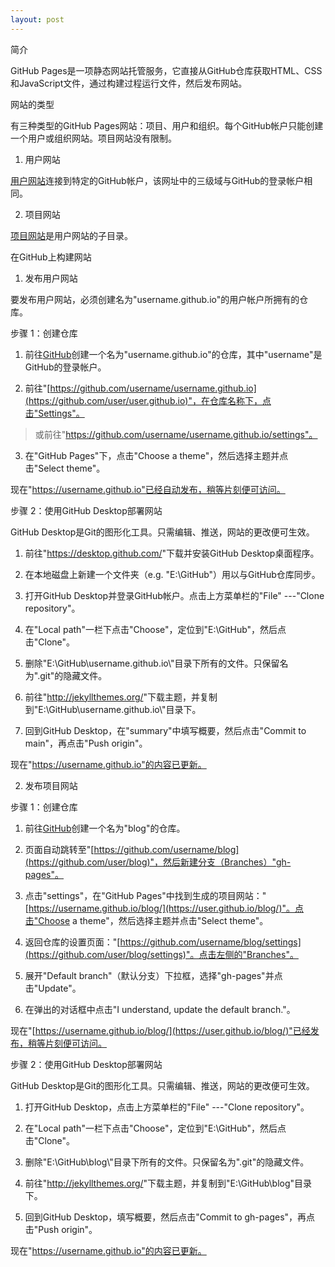 ```yaml
---
layout: post
---
```


简介

GitHub
Pages是一项静态网站托管服务，它直接从GitHub仓库获取HTML、CSS和JavaScript文件，通过构建过程运行文件，然后发布网站。

网站的类型

有三种类型的GitHub
Pages网站：项目、用户和组织。每个GitHub帐户只能创建一个用户或组织网站。项目网站没有限制。

1.  用户网站

[用户网站](https://username.github.io/)连接到特定的GitHub帐户，该网址中的三级域与GitHub的登录帐户相同。

2.  项目网站

[项目网站](https://username.github.io/repository)是用户网站的子目录。

在GitHub上构建网站

1.  发布用户网站

要发布用户网站，必须创建名为"username.github.io"的用户帐户所拥有的仓库。

步骤 1：创建仓库

1)  前往[GitHub](https://github.com/new)创建一个名为"username.github.io"的仓库，其中"username"是GitHub的登录帐户。

2)  前往"[https://github.com/username/username.github.io](https://github.com/user/user.github.io)"，在仓库名称下，点击"Settings"。

> 或前往"https://github.com/username/username.github.io/settings"。

3)  在"GitHub Pages"下，点击"Choose a theme"，然后选择主题并点击"Select
    theme"。

现在"https://username.github.io"已经自动发布，稍等片刻便可访问。

步骤 2：使用GitHub Desktop部署网站

GitHub Desktop是Git的图形化工具。只需编辑、推送，网站的更改便可生效。

1)  前往"<https://desktop.github.com/>"下载并安装GitHub
    Desktop桌面程序。

2)  在本地磁盘上新建一个文件夹（e.g.
    "E:\\GitHub"）用以与GitHub仓库同步。

3)  打开GitHub Desktop并登录GitHub帐户。点击上方菜单栏的"File" ---"Clone
    repository"。

4)  在"Local
    path"一栏下点击"Choose"，定位到"E:\\GitHub"，然后点击"Clone"。

5)  删除"E:\\GitHub\\username.github.io\\"目录下所有的文件。只保留名为".git"的隐藏文件。

6)  前往"<http://jekyllthemes.org/>"下载主题，并复制到"E:\\GitHub\\username.github.io\\"目录下。

7)  回到GitHub Desktop，在"summary"中填写概要，然后点击"Commit to
    main"，再点击"Push origin"。

现在"https://username.github.io"的内容已更新。

2.  发布项目网站

步骤 1：创建仓库

1)  前往[GitHub](https://github.com/new)创建一个名为"blog"的仓库。

2)  页面自动跳转至"[https://github.com/username/blog](https://github.com/user/blog)"，然后新建分支（Branches）"gh-pages"。

3)  点击"settings"，在"GitHub
    Pages"中找到生成的项目网站："[https://username.github.io/blog/](https://user.github.io/blog/)"。点击"Choose
    a theme"，然后选择主题并点击"Select theme"。

4)  返回仓库的设置页面："[https://github.com/username/blog/settings](https://github.com/user/blog/settings)"。点击左侧的"Branches"。

5)  展开"Default
    branch"（默认分支）下拉框，选择"gh-pages"并点击"Update"。

6)  在弹出的对话框中点击"I understand, update the default branch."。

现在"[https://username.github.io/blog/](https://user.github.io/blog/)"已经发布，稍等片刻便可访问。

步骤 2：使用GitHub Desktop部署网站

GitHub Desktop是Git的图形化工具。只需编辑、推送，网站的更改便可生效。

1)  打开GitHub Desktop，点击上方菜单栏的"File" ---"Clone repository"。

2)  在"Local
    path"一栏下点击"Choose"，定位到"E:\\GitHub"，然后点击"Clone"。

3)  删除"E:\\GitHub\\blog\\"目录下所有的文件。只保留名为".git"的隐藏文件。

4)  前往"<http://jekyllthemes.org/>"下载主题，并复制到"E:\\GitHub\\blog"目录下。

5)  回到GitHub Desktop，填写概要，然后点击"Commit to
    gh-pages"，再点击"Push origin"。

现在"https://username.github.io"的内容已更新。

